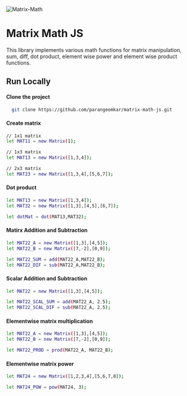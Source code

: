 ![Matrix-Math](https://user-images.githubusercontent.com/34441691/201380184-7b357976-ce1e-4f40-b4eb-74de69a85610.png)

# Matrix Math JS
This library implements various math functions for matrix manipulation, sum, diff, dot product, element wise power and element wise product functions.

## Run Locally

#### Clone the project
```bash
  git clone https://github.com/parangeomkar/matrix-math-js.git
```

#### Create matrix
```bash
// 1x1 matrix
let MAT11 = new Matrix(1);

// 1x3 matrix
let MAT13 = new Matrix([1,3,4]);

// 2x3 matrix
let MAT23 = new Matrix([1,3,4],[5,6,7]);
```

#### Dot product
```bash
let MAT13 = new Matrix([1,3,4]);
let MAT32 = new Matrix([1,3],[4,5],[6,7]);

let dotMat = dot(MAT13,MAT32);
```


#### Matirx Addition and Subtraction
```bash
let MAT22_A = new Matrix([1,3],[4,5]);
let MAT22_B = new Matrix([7,-2],[0,9]);

let MAT22_SUM = add(MAT22_A,MAT22_B);
let MAT22_DIF = sub(MAT22_A,MAT22_B);
```


#### Scalar Addition and Subtraction
```bash
let MAT22 = new Matrix([1,3],[4,5]);

let MAT22_SCAL_SUM = add(MAT22_A, 2.5);
let MAT22_SCAL_DIF = sub(MAT22_A, 2.5);
```


#### Elementwise matrix multiplication
```bash
let MAT22_A = new Matrix([1,3],[4,5]);
let MAT22_B = new Matrix([7,-2],[0,9]);

let MAT22_PROD = prod(MAT22_A, MAT22_B);
```



#### Elementwise matrix power
```bash
let MAT24 = new Matrix([1,2,3,4],[5,6,7,8]);

let MAT24_POW = pow(MAT24, 3);
```

